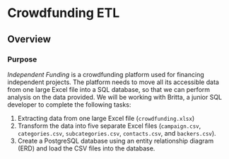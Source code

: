 # Crowdfunding ETL

## Overview

### Purpose
*Independent Funding* is a crowdfunding platform used for financing independent projects. The platform needs to move all its accessible data from one large Excel file into a SQL database, so that we can perform analysis on the data provided. We will be working with Britta, a junior SQL developer to complete the following tasks:

1)	Extracting data from one large Excel file (`crowdfunding.xlsx`) 
2)	Transform the data into five separate Excel files (`campaign.csv`, `categories.csv`, `subcategories.csv`, `contacts.csv`, and `backers.csv`).
3)	Create a PostgreSQL database using an entity relationship diagram (ERD) and load the CSV files into the database.
